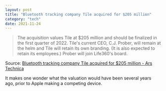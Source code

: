 ```yaml
---
layout: post
title: "Bluetooth tracking company Tile acquired for $205 million"
category: "tech"
date: 2021-11-24
---
```


> The acquisition values Tile at $205 million and should be finalized in the first quarter of 2022. Tile's current CEO, C.J. Prober, will remain at the helm and Tile will retain its own branding. (It is also expected to retain its employees.) Prober will join Life360's board.

Source: [Bluetooth tracking company Tile acquired for $205 million - Ars Technica](https://arstechnica.com/gadgets/2021/11/bluetooth-tracking-company-tile-acquired-for-205-million)

It makes one wonder what the valuation would have been several years ago, prior to Apple making a competing device.

